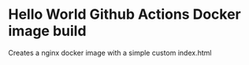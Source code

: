 # Hello World Github Actions Docker image build

Creates a nginx docker image with a simple custom index.html
